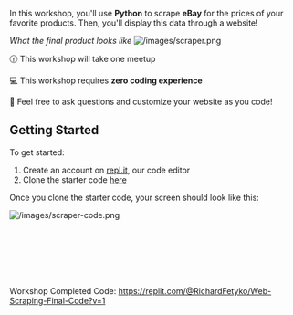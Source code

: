 In this workshop, you'll use **Python** to scrape **eBay** for the prices of your favorite products. Then, you'll display this data through a website!
<br/>

*What the final product looks like*
![/images/scraper.png](/images/scraper-results.png)

🕜 This workshop will take one meetup

💻 This workshop requires **zero coding experience**

👋 Feel free to ask questions and customize your website as you code!

## Getting Started
To get started:

1) Create an account on <a href="https://repl.it" target="_blank">repl.it</a>, our code editor
2) Clone the starter code <a href="https://replit.com/@RichardFetyko/Web-Scraping-Starter-Code-1?v=1" target="_blank">here</a>

Once you clone the starter code, your screen should look like this:

![/images/scraper-code.png](/images/scraper-code.png)

<br/>
<!-- 
## Hack Club Showcase
The Hack Club Showcase is back! This is a page showcasing all projects built at the Hersey Hack Club. 
Submit yours using the instructions below:

<!-- - Head to <a href="https://herseyhack.club/showcase" target="_blank">https://herseyhack.club/showcase</a> -->
<!-- - Fill out the simple form and include the link to your website -->

<!-- <br> -->
<br>
<br>
<br>
<br>
<br>
Workshop Completed Code: <a href="https://replit.com/@RichardFetyko/Web-Scraping-Final-Code?v=1" target="_blank">https://replit.com/@RichardFetyko/Web-Scraping-Final-Code?v=1</a>